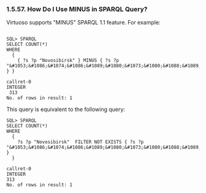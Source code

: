 <div>

<div>

<div>

<div>

### 1.5.57. How Do I Use MINUS in SPARQL Query?

</div>

</div>

</div>

Virtuoso supports "MINUS" SPARQL 1.1 feature. For example:

``` programlisting

SQL> SPARQL
SELECT COUNT(*)
WHERE
  {
    { ?s ?p "Novosibirsk" } MINUS { ?s ?p "&#1053;&#1086;&#1074;&#1086;&#1089;&#1080;&#1073;&#1080;&#1088;&#1089;&#1082;" } }

callret-0
INTEGER
 313
No. of rows in result: 1
```

This query is equivalent to the following query:

``` programlisting
SQL> SPARQL
SELECT COUNT(*)
WHERE
  {
    ?s ?p "Novosibirsk"  FILTER NOT EXISTS { ?s ?p "&#1053;&#1086;&#1074;&#1086;&#1089;&#1080;&#1073;&#1080;&#1088;&#1089;&#1082;" }
  }

callret-0
INTEGER
313
No. of rows in result: 1
```

</div>
